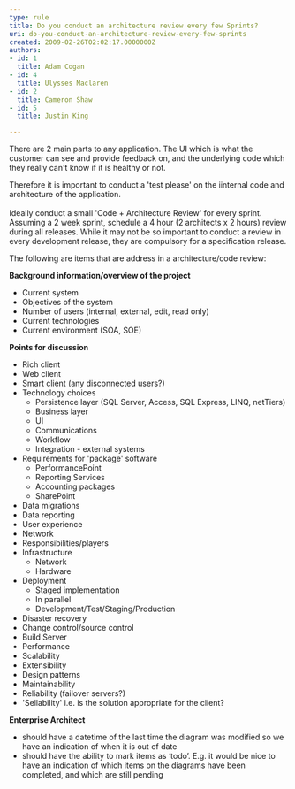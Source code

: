 ```yaml
---
type: rule
title: Do you conduct an architecture review every few Sprints?
uri: do-you-conduct-an-architecture-review-every-few-sprints
created: 2009-02-26T02:02:17.0000000Z
authors:
- id: 1
  title: Adam Cogan
- id: 4
  title: Ulysses Maclaren
- id: 2
  title: Cameron Shaw
- id: 5
  title: Justin King

---
```




<span class='intro'> 
  <p>There are 2 main parts to any application. The UI which is what the customer can see and provide feedback on, and the underlying code which they really can't know if it is healthy or not.</p>
<div>Therefore it is important to conduct a 'test please' on the iinternal code and architecture of the application. </div>
<div>&#160;</div>
<div>Ideally conduct a small 'Code + Architecture Review' for every sprint. Assuming a 2 week sprint, schedule a&#160;4 hour (2 architects x 2 hours) review during all releases. While it may not be so important to conduct a review in every development release, they are compulsory for a specification release.</div>
 </span>


  <p>The following are items that are address in a architecture/code review&#58; </p>
<p><strong>Background information/overview of the project</strong> </p>
<ul>
    <li>Current system </li>
    <li>Objectives of the system </li>
    <li>Number of users (internal, external, edit, read only) </li>
    <li>Current technologies </li>
    <li>Current environment (SOA, SOE) </li>
</ul>
<p><strong>Points for discussion</strong> </p>
<ul>
    <li>Rich client </li>
    <li>Web client </li>
    <li>Smart client (any disconnected users?) </li>
    <li>Technology choices
    <ul>
        <li>Persistence layer (SQL Server, Access, SQL Express, LINQ, netTiers) </li>
        <li>Business layer </li>
        <li>UI </li>
        <li>Communications </li>
        <li>Workflow </li>
        <li>Integration - external systems </li>
    </ul>
    </li>
    <li>Requirements for 'package' software
    <ul>
        <li>PerformancePoint </li>
        <li>Reporting Services </li>
        <li>Accounting packages </li>
        <li>SharePoint </li>
    </ul>
    </li>
    <li>Data migrations </li>
    <li>Data reporting </li>
    <li>User experience </li>
    <li>Network </li>
    <li>Responsibilities/players </li>
    <li>Infrastructure
    <ul>
        <li>Network </li>
        <li>Hardware </li>
    </ul>
    </li>
    <li>Deployment
    <ul>
        <li>Staged implementation </li>
        <li>In parallel </li>
        <li>Development/Test/Staging/Production </li>
    </ul>
    </li>
    <li>Disaster recovery </li>
    <li>Change control/source control </li>
    <li>Build Server </li>
    <li>Performance </li>
    <li>Scalability </li>
    <li>Extensibility </li>
    <li>Design patterns </li>
    <li>Maintainability </li>
    <li>Reliability (failover servers?) </li>
    <li>'Sellability' i.e. is the solution appropriate for the client? </li>
</ul>
<p><strong>Enterprise Architect </strong></p>
<ul>
<li>should have a datetime of the last time the diagram was modified so we have an indication of when it is out of date</li>
<li>should have the ability to mark items as ‘todo’. E.g. it would be nice to have an indication of which items on the diagrams have been completed, and which are still pending</li>
</ul>



